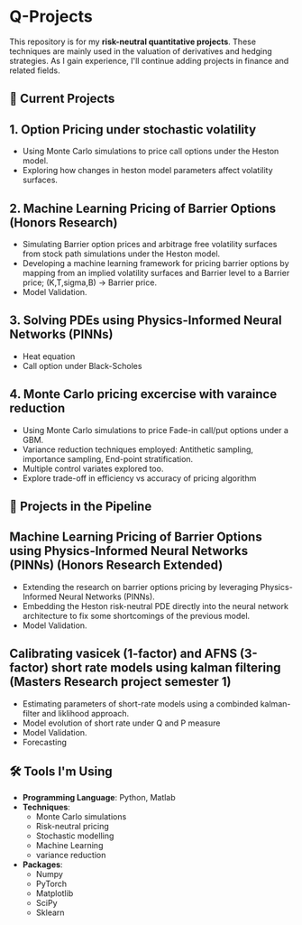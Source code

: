 # Q-Projects

This repository is for my **risk-neutral quantitative projects**. These techniques are mainly used in the valuation of derivatives and hedging strategies. As I gain experience, I'll continue adding projects in finance and related fields.

## 📘 Current Projects

## 1. Option Pricing under stochastic volatility
- Using Monte Carlo simulations to price call options under the Heston model.
- Exploring how changes in heston model parameters affect volatility surfaces.

## 2. Machine Learning Pricing of Barrier Options (Honors Research)
- Simulating Barrier option prices and arbitrage free volatility surfaces from stock path simulations under the Heston model.
- Developing a machine learning framework for pricing barrier options by mapping from an implied volatility surfaces and Barrier level to a Barrier price; (K,T,sigma,B) -> Barrier price.
- Model Validation.

## 3. Solving PDEs using Physics-Informed Neural Networks (PINNs)
- Heat equation
- Call option under Black-Scholes
  
## 4. Monte Carlo pricing excercise with varaince reduction 
- Using Monte Carlo simulations to price Fade-in call/put options under a GBM.
- Variance reduction techniques employed: Antithetic sampling, importance sampling, End-point stratification.
- Multiple control variates explored too.
- Explore trade-off in efficiency vs accuracy of pricing algorithm
  
## 🚀 Projects in the Pipeline

## Machine Learning Pricing of Barrier Options using Physics-Informed Neural Networks (PINNs) (Honors Research Extended)
- Extending the research on barrier options pricing by leveraging Physics-Informed Neural Networks (PINNs).
- Embedding the Heston risk-neutral PDE directly into the neural network architecture to fix some shortcomings of the previous model.
- Model Validation.

## Calibrating vasicek (1-factor) and AFNS (3-factor) short rate models using kalman filtering (Masters Research project semester 1)
- Estimating parameters of short-rate models using a combinded kalman-filter and liklihood approach.
- Model evolution of short rate under Q and P measure
- Model Validation.
- Forecasting


## 🛠 Tools I'm Using
- **Programming Language**: Python, Matlab
- **Techniques**:
  - Monte Carlo simulations
  - Risk-neutral pricing
  - Stochastic modelling
  - Machine Learning
  - variance reduction
- **Packages**:
  - Numpy
  - PyTorch
  - Matplotlib
  - SciPy
  - Sklearn
